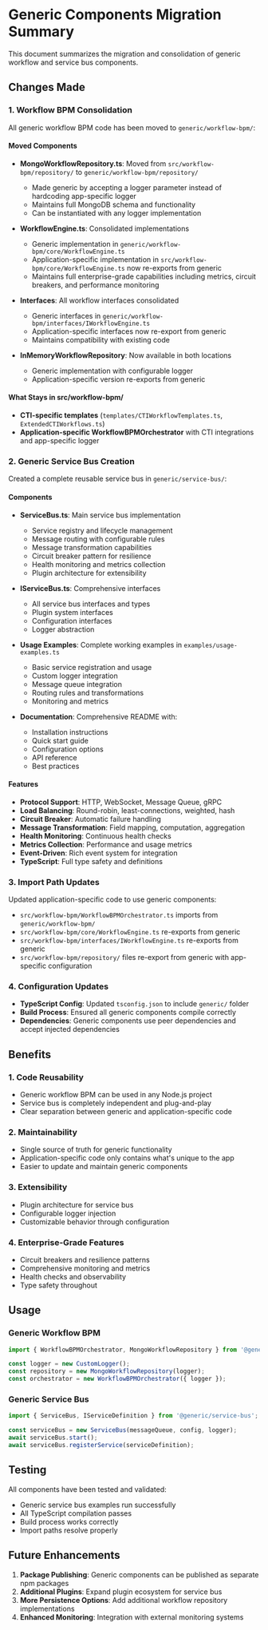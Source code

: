 # Generic Components Migration Summary

This document summarizes the migration and consolidation of generic workflow and service bus components.

## Changes Made

### 1. Workflow BPM Consolidation

All generic workflow BPM code has been moved to `generic/workflow-bpm/`:

#### Moved Components
- **MongoWorkflowRepository.ts**: Moved from `src/workflow-bpm/repository/` to `generic/workflow-bpm/repository/`
  - Made generic by accepting a logger parameter instead of hardcoding app-specific logger
  - Maintains full MongoDB schema and functionality
  - Can be instantiated with any logger implementation

- **WorkflowEngine.ts**: Consolidated implementations
  - Generic implementation in `generic/workflow-bpm/core/WorkflowEngine.ts`
  - Application-specific implementation in `src/workflow-bpm/core/WorkflowEngine.ts` now re-exports from generic
  - Maintains full enterprise-grade capabilities including metrics, circuit breakers, and performance monitoring

- **Interfaces**: All workflow interfaces consolidated
  - Generic interfaces in `generic/workflow-bpm/interfaces/IWorkflowEngine.ts`
  - Application-specific interfaces now re-export from generic
  - Maintains compatibility with existing code

- **InMemoryWorkflowRepository**: Now available in both locations
  - Generic implementation with configurable logger
  - Application-specific version re-exports from generic

#### What Stays in src/workflow-bpm/
- **CTI-specific templates** (`templates/CTIWorkflowTemplates.ts`, `ExtendedCTIWorkflows.ts`)
- **Application-specific WorkflowBPMOrchestrator** with CTI integrations and app-specific logger

### 2. Generic Service Bus Creation

Created a complete reusable service bus in `generic/service-bus/`:

#### Components
- **ServiceBus.ts**: Main service bus implementation
  - Service registry and lifecycle management
  - Message routing with configurable rules
  - Message transformation capabilities
  - Circuit breaker pattern for resilience
  - Health monitoring and metrics collection
  - Plugin architecture for extensibility

- **IServiceBus.ts**: Comprehensive interfaces
  - All service bus interfaces and types
  - Plugin system interfaces
  - Configuration interfaces
  - Logger abstraction

- **Usage Examples**: Complete working examples in `examples/usage-examples.ts`
  - Basic service registration and usage
  - Custom logger integration
  - Message queue integration
  - Routing rules and transformations
  - Monitoring and metrics

- **Documentation**: Comprehensive README with:
  - Installation instructions
  - Quick start guide
  - Configuration options
  - API reference
  - Best practices

#### Features
- **Protocol Support**: HTTP, WebSocket, Message Queue, gRPC
- **Load Balancing**: Round-robin, least-connections, weighted, hash
- **Circuit Breaker**: Automatic failure handling
- **Message Transformation**: Field mapping, computation, aggregation
- **Health Monitoring**: Continuous health checks
- **Metrics Collection**: Performance and usage metrics
- **Event-Driven**: Rich event system for integration
- **TypeScript**: Full type safety and definitions

### 3. Import Path Updates

Updated application-specific code to use generic components:

- `src/workflow-bpm/WorkflowBPMOrchestrator.ts` imports from `generic/workflow-bpm/`
- `src/workflow-bpm/core/WorkflowEngine.ts` re-exports from generic
- `src/workflow-bpm/interfaces/IWorkflowEngine.ts` re-exports from generic
- `src/workflow-bpm/repository/` files re-export from generic with app-specific configuration

### 4. Configuration Updates

- **TypeScript Config**: Updated `tsconfig.json` to include `generic/` folder
- **Build Process**: Ensured all generic components compile correctly
- **Dependencies**: Generic components use peer dependencies and accept injected dependencies

## Benefits

### 1. Code Reusability
- Generic workflow BPM can be used in any Node.js project
- Service bus is completely independent and plug-and-play
- Clear separation between generic and application-specific code

### 2. Maintainability
- Single source of truth for generic functionality
- Application-specific code only contains what's unique to the app
- Easier to update and maintain generic components

### 3. Extensibility
- Plugin architecture for service bus
- Configurable logger injection
- Customizable behavior through configuration

### 4. Enterprise-Grade Features
- Circuit breakers and resilience patterns
- Comprehensive monitoring and metrics
- Health checks and observability
- Type safety throughout

## Usage

### Generic Workflow BPM
```typescript
import { WorkflowBPMOrchestrator, MongoWorkflowRepository } from '@generic/workflow-bpm';

const logger = new CustomLogger();
const repository = new MongoWorkflowRepository(logger);
const orchestrator = new WorkflowBPMOrchestrator({ logger });
```

### Generic Service Bus
```typescript
import { ServiceBus, IServiceDefinition } from '@generic/service-bus';

const serviceBus = new ServiceBus(messageQueue, config, logger);
await serviceBus.start();
await serviceBus.registerService(serviceDefinition);
```

## Testing

All components have been tested and validated:
- Generic service bus examples run successfully
- All TypeScript compilation passes
- Build process works correctly
- Import paths resolve properly

## Future Enhancements

1. **Package Publishing**: Generic components can be published as separate npm packages
2. **Additional Plugins**: Expand plugin ecosystem for service bus
3. **More Persistence Options**: Add additional workflow repository implementations
4. **Enhanced Monitoring**: Integration with external monitoring systems